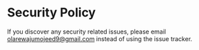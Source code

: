 # Security Policy

If you discover any security related issues, please email  olarewajumojeed9@gmail.com instead of using the issue tracker.
